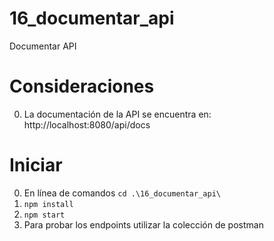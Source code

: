 # 16_documentar_api
Documentar API

# Consideraciones
0. La documentación de la API se encuentra en: http://localhost:8080/api/docs

# Iniciar
0. En línea de comandos `cd .\16_documentar_api\`
1. `npm install`
2. `npm start`
3. Para probar los endpoints utilizar la colección de postman

